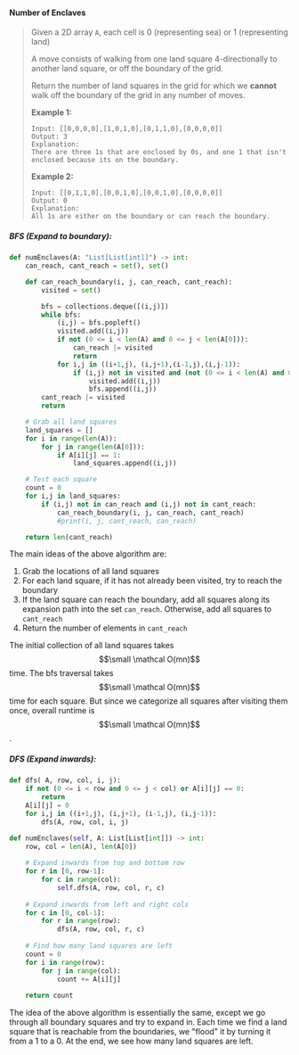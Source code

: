 #### Number of Enclaves

> Given a 2D array `A`, each cell is 0 \(representing sea\) or 1 \(representing land\)
>
> A move consists of walking from one land square 4-directionally to another land square, or off the boundary of the grid.
>
> Return the number of land squares in the grid for which we **cannot** walk off the boundary of the grid in any number of moves.
>
> **Example 1:**
>
> ```
> Input: [[0,0,0,0],[1,0,1,0],[0,1,1,0],[0,0,0,0]]
> Output: 3
> Explanation: 
> There are three 1s that are enclosed by 0s, and one 1 that isn't enclosed because its on the boundary.
> ```
>
> **Example 2:**
>
> ```
> Input: [[0,1,1,0],[0,0,1,0],[0,0,1,0],[0,0,0,0]]
> Output: 0
> Explanation: 
> All 1s are either on the boundary or can reach the boundary.
> ```

##### BFS \(Expand to boundary\):

```py
def numEnclaves(A: "List[List[int]]") -> int:
    can_reach, cant_reach = set(), set()

    def can_reach_boundary(i, j, can_reach, cant_reach):
        visited = set()

        bfs = collections.deque([(i,j)])
        while bfs:
            (i,j) = bfs.popleft()
            visited.add((i,j))
            if not (0 <= i < len(A) and 0 <= j < len(A[0])):
                can_reach |= visited
                return               
            for i,j in ((i+1,j), (i,j+1),(i-1,j),(i,j-1)):
                if (i,j) not in visited and (not (0 <= i < len(A) and 0 <= j < len(A[0])) or A[i][j] == 1):
                    visited.add((i,j))
                    bfs.append((i,j))
        cant_reach |= visited
        return

    # Grab all land squares
    land_squares = []
    for i in range(len(A)):
        for j in range(len(A[0])):
            if A[i][j] == 1:
                land_squares.append((i,j))

    # Test each square
    count = 0
    for i,j in land_squares:
        if (i,j) not in can_reach and (i,j) not in cant_reach:
            can_reach_boundary(i, j, can_reach, cant_reach)
            #print(i, j, cant_reach, can_reach)

    return len(cant_reach)
```

The main ideas of the above algorithm are:

1. Grab the locations of all land squares
2. For each land square, if it has not already been visited, try to reach the boundary
3. If the land square can reach the boundary, add all squares along its expansion path into the set `can_reach`. Otherwise, add all squares to `cant_reach`
4. Return the number of elements in `cant_reach`

The initial collection of all land squares takes $$\small \mathcal O(mn)$$ time. The bfs traversal takes $$\small \mathcal O(mn)$$ time for each square. But since we categorize all squares after visiting them once, overall runtime is $$\small \mathcal O(mn)$$.

##### DFS \(Expand inwards\):

```py
def dfs( A, row, col, i, j):
    if not (0 <= i < row and 0 <= j < col) or A[i][j] == 0:
        return
    A[i][j] = 0
    for i,j in ((i+1,j), (i,j+1), (i-1,j), (i,j-1)):
        dfs(A, row, col, i, j)

def numEnclaves(self, A: List[List[int]]) -> int:
    row, col = len(A), len(A[0])
    
    # Expand inwards from top and bottom row
    for r in [0, row-1]:
        for c in range(col):
            self.dfs(A, row, col, r, c)
    
    # Expand inwards from left and right cols
    for c in [0, col-1]:
        for r in range(row):
            dfs(A, row, col, r, c)
    
    # Find how many land squares are left
    count = 0
    for i in range(row):
        for j in range(col):
            count += A[i][j]
    
    return count
```

The idea of the above algorithm is essentially the same, except we go through all boundary squares and try to expand in. Each time we find a land square that is reachable from the boundaries, we "flood" it by turning it from a 1 to a 0. At the end, we see how many land squares are left. 

